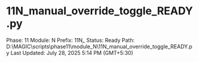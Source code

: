 # 11N_manual_override_toggle_READY.py

Phase: 11
Module: N
Prefix: 11N_
Status: Ready
Path: D:\MAGIC\scripts\phase11\module_N\11N_manual_override_toggle_READY.py
Last Updated: July 28, 2025 5:14 PM (GMT+5:30)
